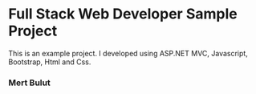 # Full Stack Web Developer Sample Project

This is an example project. I developed using ASP.NET MVC, Javascript, Bootstrap, Html and Css.

### Mert Bulut
